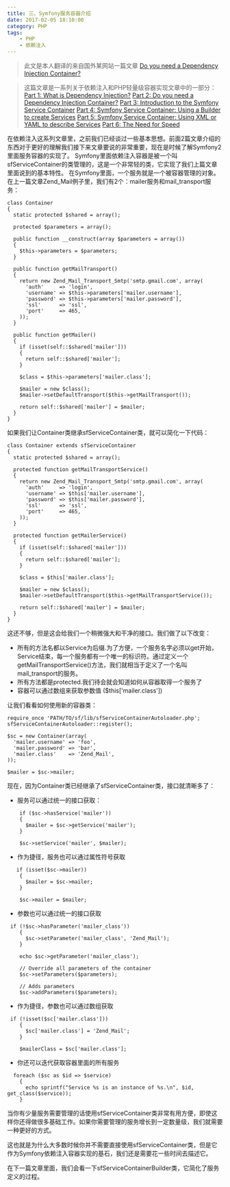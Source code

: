 ```yaml
---
title: 三、Symfony服务容器介绍
date: 2017-02-05 18:10:00
category: PHP
tags: 
    - PHP
    - 依赖注入
---
```


>此文是本人翻译的来自国外某网站一篇文章 [Do you need a Dependency Injection Container?](https://fabien.potencier.org/do-you-need-a-dependency-injection-container.html)

>这篇文章是一系列关于依赖注入和PHP轻量级容器实现文章中的一部分：
[Part 1: What is Dependency Injection?](https://fabien.potencier.org/article/11/what-is-dependency-injection)
[Part 2: Do you need a Dependency Injection Container?](https://fabien.potencier.org/article/12/do-you-need-a-dependency-injection-container)
[Part 3: Introduction to the Symfony Service Container](https://fabien.potencier.org/article/13/introduction-to-the-symfony-service-container)
[Part 4: Symfony Service Container: Using a Builder to create Services](https://fabien.potencier.org/article/14/symfony-service-container-using-a-builder-to-create-services)
[Part 5: Symfony Service Container: Using XML or YAML to describe Services](https://fabien.potencier.org/article/15/symfony-service-container-using-xml-or-yaml-to-describe-services)
[Part 6: The Need for Speed](https://fabien.potencier.org/article/16/symfony-service-container-the-need-for-speed)

在依赖注入这系列文章里，之前我们已经谈过一些基本思想。前面2篇文章介绍的东西对于更好的理解我们接下来文章要说的非常重要，现在是时候了解Symfony2里面服务容器的实现了。
Symfony里面依赖注入容器是被一个叫sfServiceContainer的类管理的，这是一个非常轻的类，它实现了我们上篇文章里面说到的基本特性。
在Symfony里面，一个服务就是一个被容器管理的对象。在上一篇文章Zend_Mail例子里，我们有2个：mailer服务和mail_transport服务：

<!--more-->

```
class Container
{
  static protected $shared = array();

  protected $parameters = array();

  public function __construct(array $parameters = array())
  {
    $this->parameters = $parameters;
  }

  public function getMailTransport()
  {
    return new Zend_Mail_Transport_Smtp('smtp.gmail.com', array(
      'auth'     => 'login',
      'username' => $this->parameters['mailer.username'],
      'password' => $this->parameters['mailer.password'],
      'ssl'      => 'ssl',
      'port'     => 465,
    ));
  }

  public function getMailer()
  {
    if (isset(self::$shared['mailer']))
    {
      return self::$shared['mailer'];
    }

    $class = $this->parameters['mailer.class'];

    $mailer = new $class();
    $mailer->setDefaultTransport($this->getMailTransport());

    return self::$shared['mailer'] = $mailer;
  }
}
```

如果我们让Container类继承sfServiceContainer类，就可以简化一下代码：
```
class Container extends sfServiceContainer
{
  static protected $shared = array();

  protected function getMailTransportService()
  {
    return new Zend_Mail_Transport_Smtp('smtp.gmail.com', array(
      'auth'     => 'login',
      'username' => $this['mailer.username'],
      'password' => $this['mailer.password'],
      'ssl'      => 'ssl',
      'port'     => 465,
    ));
  }

  protected function getMailerService()
  {
    if (isset(self::$shared['mailer']))
    {
      return self::$shared['mailer'];
    }

    $class = $this['mailer.class'];

    $mailer = new $class();
    $mailer->setDefaultTransport($this->getMailTransportService());

    return self::$shared['mailer'] = $mailer;
  }
}
```
这还不够，但是这会给我们一个稍微强大和干净的接口。我们做了以下改变：
- 所有的方法名都以Service为后缀.为了方便，一个服务名字必须以get开始，Service结束，每一个服务都有一个唯一的标识符。通过定义一个getMailTransportService()方法，我们就相当于定义了一个名叫mail_transport的服务。
- 所有方法都是protected.我们待会就会知道如何从容器取得一个服务了
- 容器可以通过数组来获取参数值 ($this['mailer.class'])

让我们看看如何使用新的容器类：
```
require_once 'PATH/TO/sf/lib/sfServiceContainerAutoloader.php';
sfServiceContainerAutoloader::register();

$sc = new Container(array(
  'mailer.username' => 'foo',
  'mailer.password' => 'bar',
  'mailer.class'    => 'Zend_Mail',
));

$mailer = $sc->mailer;
```
现在，因为Container类已经继承了sfServiceContainer类，接口就清晰多了：
- 服务可以通过统一的接口获取：
```
    if ($sc->hasService('mailer'))
    {
      $mailer = $sc->getService('mailer');
    }

    $sc->setService('mailer', $mailer);
```
- 作为捷径，服务也可以通过属性符号获取
```
   if (isset($sc->mailer))
    {
      $mailer = $sc->mailer;
    }

    $sc->mailer = $mailer;
```
- 参数也可以通过统一的接口获取
```
 if (!$sc->hasParameter('mailer_class'))
    {
      $sc->setParameter('mailer_class', 'Zend_Mail');
    }

    echo $sc->getParameter('mailer_class');

    // Override all parameters of the container
    $sc->setParameters($parameters);

    // Adds parameters
    $sc->addParameters($parameters);
```
-  作为捷径，参数也可以通过数组获取
```
 if (!isset($sc['mailer.class']))
    {
      $sc['mailer.class'] = 'Zend_Mail';
    }

    $mailerClass = $sc['mailer.class'];
```
- 你还可以迭代获取容器里面的所有服务
```
  foreach ($sc as $id => $service)
    {
      echo sprintf("Service %s is an instance of %s.\n", $id, get_class($service));
    }
```

当你有少量服务需要管理的话使用sfServiceContainer类非常有用方便，即使这样你还得做很多基础工作。如果你需要管理的服务增长到一定数量级，我们就需要一种更好的方式。

这也就是为什么大多数时候你并不需要直接使用sfServiceContainer类，但是它作为Symfony依赖注入容器实现的基石，我们还是需要花一些时间去描述它。

在下一篇文章里面，我们会看一下sfServiceContainerBuilder类，它简化了服务定义的过程。
